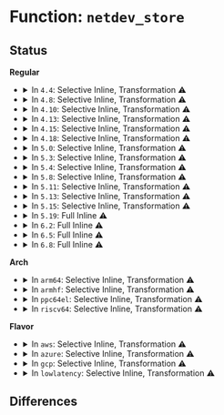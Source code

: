 # Function: <code>netdev_store</code>

## Status
<b>Regular</b>
<ul>
<li>
<details>
<summary>In <code>4.4</code>: Selective Inline, Transformation ⚠️</summary>

**Collision:** Unique Static

**Inline:** Selective

**Transformation:** True

**Instances:**

```
In net/core/net-sysfs.c (ffffffff81737080)
Location: net/core/net-sysfs.c:79
Inline: True
Direct callers:
  - net/core/net-sysfs.c:proto_down_store
  - net/core/net-sysfs.c:flags_store
  - net/core/net-sysfs.c:mtu_store
  - net/core/net-sysfs.c:carrier_store
  - net/core/net-sysfs.c:group_store
  - net/core/net-sysfs.c:gro_flush_timeout_store
  - net/core/net-sysfs.c:tx_queue_len_store
```
**Symbols:**

```
ffffffff81737080-ffffffff8173715b: netdev_store.isra.10 (STB_LOCAL)
```
</details>
</li>
<li>
<details>
<summary>In <code>4.8</code>: Selective Inline, Transformation ⚠️</summary>

**Collision:** Unique Static

**Inline:** Selective

**Transformation:** True

**Instances:**

```
In net/core/net-sysfs.c (ffffffff817a32f0)
Location: net/core/net-sysfs.c:79
Inline: True
Direct callers:
  - net/core/net-sysfs.c:proto_down_store
  - net/core/net-sysfs.c:group_store
  - net/core/net-sysfs.c:gro_flush_timeout_store
  - net/core/net-sysfs.c:tx_queue_len_store
  - net/core/net-sysfs.c:flags_store
  - net/core/net-sysfs.c:mtu_store
  - net/core/net-sysfs.c:carrier_store
```
**Symbols:**

```
ffffffff817a32f0-ffffffff817a33cb: netdev_store.isra.8 (STB_LOCAL)
```
</details>
</li>
<li>
<details>
<summary>In <code>4.10</code>: Selective Inline, Transformation ⚠️</summary>

**Collision:** Unique Static

**Inline:** Selective

**Transformation:** True

**Instances:**

```
In net/core/net-sysfs.c (ffffffff817d18a0)
Location: net/core/net-sysfs.c:79
Inline: True
Direct callers:
  - net/core/net-sysfs.c:proto_down_store
  - net/core/net-sysfs.c:group_store
  - net/core/net-sysfs.c:gro_flush_timeout_store
  - net/core/net-sysfs.c:tx_queue_len_store
  - net/core/net-sysfs.c:flags_store
  - net/core/net-sysfs.c:mtu_store
  - net/core/net-sysfs.c:carrier_store
```
**Symbols:**

```
ffffffff817d18a0-ffffffff817d1976: netdev_store.isra.6 (STB_LOCAL)
```
</details>
</li>
<li>
<details>
<summary>In <code>4.13</code>: Selective Inline, Transformation ⚠️</summary>

**Collision:** Unique Static

**Inline:** Selective

**Transformation:** True

**Instances:**

```
In net/core/net-sysfs.c (ffffffff817f0c90)
Location: net/core/net-sysfs.c:80
Inline: True
Direct callers:
  - net/core/net-sysfs.c:proto_down_store
  - net/core/net-sysfs.c:group_store
  - net/core/net-sysfs.c:gro_flush_timeout_store
  - net/core/net-sysfs.c:tx_queue_len_store
  - net/core/net-sysfs.c:flags_store
  - net/core/net-sysfs.c:mtu_store
  - net/core/net-sysfs.c:carrier_store
```
**Symbols:**

```
ffffffff817f0c90-ffffffff817f0d66: netdev_store.isra.5 (STB_LOCAL)
```
</details>
</li>
<li>
<details>
<summary>In <code>4.15</code>: Selective Inline, Transformation ⚠️</summary>

**Collision:** Unique Static

**Inline:** Selective

**Transformation:** True

**Instances:**

```
In net/core/net-sysfs.c (ffffffff8186c710)
Location: net/core/net-sysfs.c:80
Inline: True
Direct callers:
  - net/core/net-sysfs.c:proto_down_store
  - net/core/net-sysfs.c:group_store
  - net/core/net-sysfs.c:gro_flush_timeout_store
  - net/core/net-sysfs.c:tx_queue_len_store
  - net/core/net-sysfs.c:flags_store
  - net/core/net-sysfs.c:mtu_store
  - net/core/net-sysfs.c:carrier_store
```
**Symbols:**

```
ffffffff8186c710-ffffffff8186c7e8: netdev_store.isra.5 (STB_LOCAL)
```
</details>
</li>
<li>
<details>
<summary>In <code>4.18</code>: Selective Inline, Transformation ⚠️</summary>

**Collision:** Unique Static

**Inline:** Selective

**Transformation:** True

**Instances:**

```
In net/core/net-sysfs.c (ffffffff818bcb80)
Location: net/core/net-sysfs.c:80
Inline: True
Direct callers:
  - net/core/net-sysfs.c:proto_down_store
  - net/core/net-sysfs.c:group_store
  - net/core/net-sysfs.c:gro_flush_timeout_store
  - net/core/net-sysfs.c:tx_queue_len_store
  - net/core/net-sysfs.c:flags_store
  - net/core/net-sysfs.c:mtu_store
  - net/core/net-sysfs.c:carrier_store
```
**Symbols:**

```
ffffffff818bcb80-ffffffff818bcc54: netdev_store.isra.8 (STB_LOCAL)
```
</details>
</li>
<li>
<details>
<summary>In <code>5.0</code>: Selective Inline, Transformation ⚠️</summary>

**Collision:** Unique Static

**Inline:** Selective

**Transformation:** True

**Instances:**

```
In net/core/net-sysfs.c (ffffffff818e42a0)
Location: net/core/net-sysfs.c:81
Inline: True
Direct callers:
  - net/core/net-sysfs.c:proto_down_store
  - net/core/net-sysfs.c:group_store
  - net/core/net-sysfs.c:gro_flush_timeout_store
  - net/core/net-sysfs.c:tx_queue_len_store
  - net/core/net-sysfs.c:flags_store
  - net/core/net-sysfs.c:mtu_store
  - net/core/net-sysfs.c:carrier_store
```
**Symbols:**

```
ffffffff818e42a0-ffffffff818e4374: netdev_store.isra.12 (STB_LOCAL)
```
</details>
</li>
<li>
<details>
<summary>In <code>5.3</code>: Selective Inline, Transformation ⚠️</summary>

**Collision:** Unique Static

**Inline:** Selective

**Transformation:** True

**Instances:**

```
In net/core/net-sysfs.c (ffffffff81933a00)
Location: net/core/net-sysfs.c:76
Inline: True
Direct callers:
  - net/core/net-sysfs.c:proto_down_store
  - net/core/net-sysfs.c:group_store
  - net/core/net-sysfs.c:gro_flush_timeout_store
  - net/core/net-sysfs.c:tx_queue_len_store
  - net/core/net-sysfs.c:flags_store
  - net/core/net-sysfs.c:mtu_store
  - net/core/net-sysfs.c:carrier_store
```
**Symbols:**

```
ffffffff81933a00-ffffffff81933ad7: netdev_store.isra.0 (STB_LOCAL)
```
</details>
</li>
<li>
<details>
<summary>In <code>5.4</code>: Selective Inline, Transformation ⚠️</summary>

**Collision:** Unique Static

**Inline:** Selective

**Transformation:** True

**Instances:**

```
In net/core/net-sysfs.c (ffffffff81966540)
Location: net/core/net-sysfs.c:76
Inline: True
Direct callers:
  - net/core/net-sysfs.c:proto_down_store
  - net/core/net-sysfs.c:group_store
  - net/core/net-sysfs.c:gro_flush_timeout_store
  - net/core/net-sysfs.c:tx_queue_len_store
  - net/core/net-sysfs.c:flags_store
  - net/core/net-sysfs.c:mtu_store
  - net/core/net-sysfs.c:carrier_store
```
**Symbols:**

```
ffffffff81966540-ffffffff81966617: netdev_store.isra.0 (STB_LOCAL)
```
</details>
</li>
<li>
<details>
<summary>In <code>5.8</code>: Selective Inline, Transformation ⚠️</summary>

**Collision:** Unique Static

**Inline:** Selective

**Transformation:** True

**Instances:**

```
In net/core/net-sysfs.c (ffffffff81a39af8)
Location: net/core/net-sysfs.c:76
Inline: True
Inline callers:
  - net/core/net-sysfs.c:proto_down_store
  - net/core/net-sysfs.c:group_store
  - net/core/net-sysfs.c:napi_defer_hard_irqs_store
  - net/core/net-sysfs.c:gro_flush_timeout_store
  - net/core/net-sysfs.c:flags_store
  - net/core/net-sysfs.c:mtu_store
  - net/core/net-sysfs.c:carrier_store
Direct callers:
  - net/core/net-sysfs.c:tx_queue_len_store
```
**Symbols:**

```
ffffffff81a39c60-ffffffff81a39d31: netdev_store.constprop.0 (STB_LOCAL)
```
</details>
</li>
<li>
<details>
<summary>In <code>5.11</code>: Selective Inline, Transformation ⚠️</summary>

**Collision:** Unique Static

**Inline:** Selective

**Transformation:** True

**Instances:**

```
In net/core/net-sysfs.c (ffffffff81a3be78)
Location: net/core/net-sysfs.c:77
Inline: True
Inline callers:
  - net/core/net-sysfs.c:proto_down_store
  - net/core/net-sysfs.c:group_store
  - net/core/net-sysfs.c:napi_defer_hard_irqs_store
  - net/core/net-sysfs.c:gro_flush_timeout_store
  - net/core/net-sysfs.c:flags_store
  - net/core/net-sysfs.c:mtu_store
  - net/core/net-sysfs.c:carrier_store
Direct callers:
  - net/core/net-sysfs.c:tx_queue_len_store
```
**Symbols:**

```
ffffffff81a3bf10-ffffffff81a3bfe1: netdev_store.constprop.0 (STB_LOCAL)
```
</details>
</li>
<li>
<details>
<summary>In <code>5.13</code>: Selective Inline, Transformation ⚠️</summary>

**Collision:** Unique Static

**Inline:** Selective

**Transformation:** True

**Instances:**

```
In net/core/net-sysfs.c (ffffffff81a22fb0)
Location: net/core/net-sysfs.c:77
Inline: True
Direct callers:
  - net/core/net-sysfs.c:threaded_store
  - net/core/net-sysfs.c:proto_down_store
  - net/core/net-sysfs.c:group_store
  - net/core/net-sysfs.c:napi_defer_hard_irqs_store
  - net/core/net-sysfs.c:gro_flush_timeout_store
  - net/core/net-sysfs.c:tx_queue_len_store
  - net/core/net-sysfs.c:flags_store
  - net/core/net-sysfs.c:mtu_store
  - net/core/net-sysfs.c:carrier_store
```
**Symbols:**

```
ffffffff81a22fb0-ffffffff81a23080: netdev_store.constprop.0 (STB_LOCAL)
```
</details>
</li>
<li>
<details>
<summary>In <code>5.15</code>: Selective Inline, Transformation ⚠️</summary>

**Collision:** Unique Static

**Inline:** Selective

**Transformation:** True

**Instances:**

```
In net/core/net-sysfs.c (ffffffff81ad7550)
Location: net/core/net-sysfs.c:77
Inline: True
Direct callers:
  - net/core/net-sysfs.c:threaded_store
  - net/core/net-sysfs.c:proto_down_store
  - net/core/net-sysfs.c:group_store
  - net/core/net-sysfs.c:napi_defer_hard_irqs_store
  - net/core/net-sysfs.c:gro_flush_timeout_store
  - net/core/net-sysfs.c:tx_queue_len_store
  - net/core/net-sysfs.c:flags_store
  - net/core/net-sysfs.c:mtu_store
  - net/core/net-sysfs.c:carrier_store
```
**Symbols:**

```
ffffffff81ad7550-ffffffff81ad7620: netdev_store.constprop.0 (STB_LOCAL)
```
</details>
</li>
<li>
<details>
<summary>In <code>5.19</code>: Full Inline ⚠️</summary>

**Collision:** Unique Static

**Inline:** Full

**Transformation:** False

**Instances:**

```
In net/core/net-sysfs.c (ffffffff81c5813c)
Location: net/core/net-sysfs.c:79
Inline: True
Inline callers:
  - net/core/net-sysfs.c:threaded_store
  - net/core/net-sysfs.c:proto_down_store
  - net/core/net-sysfs.c:group_store
  - net/core/net-sysfs.c:napi_defer_hard_irqs_store
  - net/core/net-sysfs.c:gro_flush_timeout_store
  - net/core/net-sysfs.c:tx_queue_len_store
  - net/core/net-sysfs.c:flags_store
  - net/core/net-sysfs.c:mtu_store
  - net/core/net-sysfs.c:carrier_store
```
</details>
</li>
<li>
<details>
<summary>In <code>6.2</code>: Full Inline ⚠️</summary>

**Collision:** Unique Static

**Inline:** Full

**Transformation:** False

**Instances:**

```
In net/core/net-sysfs.c (ffffffff81e0de7c)
Location: net/core/net-sysfs.c:79
Inline: True
Inline callers:
  - net/core/net-sysfs.c:threaded_store
  - net/core/net-sysfs.c:proto_down_store
  - net/core/net-sysfs.c:group_store
  - net/core/net-sysfs.c:napi_defer_hard_irqs_store
  - net/core/net-sysfs.c:gro_flush_timeout_store
  - net/core/net-sysfs.c:tx_queue_len_store
  - net/core/net-sysfs.c:flags_store
  - net/core/net-sysfs.c:mtu_store
  - net/core/net-sysfs.c:carrier_store
```
</details>
</li>
<li>
<details>
<summary>In <code>6.5</code>: Full Inline ⚠️</summary>

**Collision:** Unique Static

**Inline:** Full

**Transformation:** False

**Instances:**

```
In net/core/net-sysfs.c (ffffffff81e810cc)
Location: net/core/net-sysfs.c:79
Inline: True
Inline callers:
  - net/core/net-sysfs.c:threaded_store
  - net/core/net-sysfs.c:proto_down_store
  - net/core/net-sysfs.c:group_store
  - net/core/net-sysfs.c:napi_defer_hard_irqs_store
  - net/core/net-sysfs.c:gro_flush_timeout_store
  - net/core/net-sysfs.c:tx_queue_len_store
  - net/core/net-sysfs.c:flags_store
  - net/core/net-sysfs.c:mtu_store
  - net/core/net-sysfs.c:carrier_store
```
</details>
</li>
<li>
<details>
<summary>In <code>6.8</code>: Full Inline ⚠️</summary>

**Collision:** Unique Static

**Inline:** Full

**Transformation:** False

**Instances:**

```
In net/core/net-sysfs.c (ffffffff81f4209c)
Location: net/core/net-sysfs.c:80
Inline: True
Inline callers:
  - net/core/net-sysfs.c:threaded_store
  - net/core/net-sysfs.c:proto_down_store
  - net/core/net-sysfs.c:group_store
  - net/core/net-sysfs.c:napi_defer_hard_irqs_store
  - net/core/net-sysfs.c:gro_flush_timeout_store
  - net/core/net-sysfs.c:tx_queue_len_store
  - net/core/net-sysfs.c:flags_store
  - net/core/net-sysfs.c:mtu_store
  - net/core/net-sysfs.c:carrier_store
```
</details>
</li>
</ul>
<b>Arch</b>
<ul>
<li>
<details>
<summary>In <code>arm64</code>: Selective Inline, Transformation ⚠️</summary>

**Collision:** Unique Static

**Inline:** Selective

**Transformation:** True

**Instances:**

```
In net/core/net-sysfs.c (ffff800010c0bad0)
Location: net/core/net-sysfs.c:76
Inline: True
Direct callers:
  - net/core/net-sysfs.c:proto_down_store
  - net/core/net-sysfs.c:group_store
  - net/core/net-sysfs.c:gro_flush_timeout_store
  - net/core/net-sysfs.c:tx_queue_len_store
  - net/core/net-sysfs.c:flags_store
  - net/core/net-sysfs.c:mtu_store
  - net/core/net-sysfs.c:carrier_store
```
**Symbols:**

```
ffff800010c0bad0-ffff800010c0bbdc: netdev_store.isra.0 (STB_LOCAL)
```
</details>
</li>
<li>
<details>
<summary>In <code>armhf</code>: Selective Inline, Transformation ⚠️</summary>

**Collision:** Unique Static

**Inline:** Selective

**Transformation:** True

**Instances:**

```
In net/core/net-sysfs.c (c0d23474)
Location: net/core/net-sysfs.c:76
Inline: True
Direct callers:
  - net/core/net-sysfs.c:proto_down_store
  - net/core/net-sysfs.c:group_store
  - net/core/net-sysfs.c:gro_flush_timeout_store
  - net/core/net-sysfs.c:tx_queue_len_store
  - net/core/net-sysfs.c:flags_store
  - net/core/net-sysfs.c:mtu_store
  - net/core/net-sysfs.c:carrier_store
```
**Symbols:**

```
c0d23474-c0d23568: netdev_store.constprop.0 (STB_LOCAL)
```
</details>
</li>
<li>
<details>
<summary>In <code>ppc64el</code>: Selective Inline, Transformation ⚠️</summary>

**Collision:** Unique Static

**Inline:** Selective

**Transformation:** True

**Instances:**

```
In net/core/net-sysfs.c (c000000000cf5820)
Location: net/core/net-sysfs.c:76
Inline: True
Direct callers:
  - net/core/net-sysfs.c:proto_down_store
  - net/core/net-sysfs.c:group_store
  - net/core/net-sysfs.c:gro_flush_timeout_store
  - net/core/net-sysfs.c:tx_queue_len_store
  - net/core/net-sysfs.c:flags_store
  - net/core/net-sysfs.c:mtu_store
  - net/core/net-sysfs.c:carrier_store
```
**Symbols:**

```
c000000000cf5820-c000000000cf5974: netdev_store.isra.0 (STB_LOCAL)
```
</details>
</li>
<li>
<details>
<summary>In <code>riscv64</code>: Selective Inline, Transformation ⚠️</summary>

**Collision:** Unique Static

**Inline:** Selective

**Transformation:** True

**Instances:**

```
In net/core/net-sysfs.c (ffffffe0007887f4)
Location: net/core/net-sysfs.c:76
Inline: True
Direct callers:
  - net/core/net-sysfs.c:proto_down_store
  - net/core/net-sysfs.c:group_store
  - net/core/net-sysfs.c:gro_flush_timeout_store
  - net/core/net-sysfs.c:tx_queue_len_store
  - net/core/net-sysfs.c:flags_store
  - net/core/net-sysfs.c:mtu_store
  - net/core/net-sysfs.c:carrier_store
```
**Symbols:**

```
ffffffe0007887f4-ffffffe000788892: netdev_store.isra.0 (STB_LOCAL)
```
</details>
</li>
</ul>
<b>Flavor</b>
<ul>
<li>
<details>
<summary>In <code>aws</code>: Selective Inline, Transformation ⚠️</summary>

**Collision:** Unique Static

**Inline:** Selective

**Transformation:** True

**Instances:**

```
In net/core/net-sysfs.c (ffffffff81906510)
Location: net/core/net-sysfs.c:76
Inline: True
Direct callers:
  - net/core/net-sysfs.c:proto_down_store
  - net/core/net-sysfs.c:group_store
  - net/core/net-sysfs.c:gro_flush_timeout_store
  - net/core/net-sysfs.c:tx_queue_len_store
  - net/core/net-sysfs.c:flags_store
  - net/core/net-sysfs.c:mtu_store
  - net/core/net-sysfs.c:carrier_store
```
**Symbols:**

```
ffffffff81906510-ffffffff819065e7: netdev_store.isra.0 (STB_LOCAL)
```
</details>
</li>
<li>
<details>
<summary>In <code>azure</code>: Selective Inline, Transformation ⚠️</summary>

**Collision:** Unique Static

**Inline:** Selective

**Transformation:** True

**Instances:**

```
In net/core/net-sysfs.c (ffffffff818c0340)
Location: net/core/net-sysfs.c:76
Inline: True
Direct callers:
  - net/core/net-sysfs.c:proto_down_store
  - net/core/net-sysfs.c:group_store
  - net/core/net-sysfs.c:gro_flush_timeout_store
  - net/core/net-sysfs.c:tx_queue_len_store
  - net/core/net-sysfs.c:flags_store
  - net/core/net-sysfs.c:mtu_store
  - net/core/net-sysfs.c:carrier_store
```
**Symbols:**

```
ffffffff818c0340-ffffffff818c0417: netdev_store.isra.0 (STB_LOCAL)
```
</details>
</li>
<li>
<details>
<summary>In <code>gcp</code>: Selective Inline, Transformation ⚠️</summary>

**Collision:** Unique Static

**Inline:** Selective

**Transformation:** True

**Instances:**

```
In net/core/net-sysfs.c (ffffffff81957540)
Location: net/core/net-sysfs.c:76
Inline: True
Direct callers:
  - net/core/net-sysfs.c:proto_down_store
  - net/core/net-sysfs.c:group_store
  - net/core/net-sysfs.c:gro_flush_timeout_store
  - net/core/net-sysfs.c:tx_queue_len_store
  - net/core/net-sysfs.c:flags_store
  - net/core/net-sysfs.c:mtu_store
  - net/core/net-sysfs.c:carrier_store
```
**Symbols:**

```
ffffffff81957540-ffffffff81957617: netdev_store.isra.0 (STB_LOCAL)
```
</details>
</li>
<li>
<details>
<summary>In <code>lowlatency</code>: Selective Inline, Transformation ⚠️</summary>

**Collision:** Unique Static

**Inline:** Selective

**Transformation:** True

**Instances:**

```
In net/core/net-sysfs.c (ffffffff81979620)
Location: net/core/net-sysfs.c:76
Inline: True
Direct callers:
  - net/core/net-sysfs.c:proto_down_store
  - net/core/net-sysfs.c:group_store
  - net/core/net-sysfs.c:gro_flush_timeout_store
  - net/core/net-sysfs.c:tx_queue_len_store
  - net/core/net-sysfs.c:flags_store
  - net/core/net-sysfs.c:mtu_store
  - net/core/net-sysfs.c:carrier_store
```
**Symbols:**

```
ffffffff81979620-ffffffff819796f7: netdev_store.isra.0 (STB_LOCAL)
```
</details>
</li>
</ul>

## Differences

